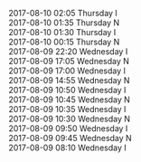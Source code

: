 2017-08-10 02:05 Thursday  I  
2017-08-10 01:35 Thursday  N  
2017-08-10 01:30 Thursday  I  
2017-08-10 00:15 Thursday  N  
2017-08-09 22:20 Wednesday  I  
2017-08-09 17:05 Wednesday  N  
2017-08-09 17:00 Wednesday  I  
2017-08-09 14:55 Wednesday  N  
2017-08-09 10:50 Wednesday  I  
2017-08-09 10:45 Wednesday  N  
2017-08-09 10:35 Wednesday  I  
2017-08-09 10:30 Wednesday  N  
2017-08-09 09:50 Wednesday  I  
2017-08-09 09:45 Wednesday  N  
2017-08-09 08:10 Wednesday  I  
